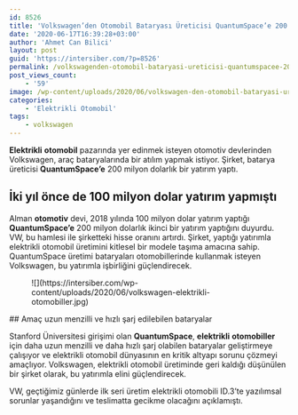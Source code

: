 ```yaml
---
id: 8526
title: 'Volkswagen’den Otomobil Bataryası Üreticisi QuantumSpace’e 200 Milyon Dolar Yatırım'
date: '2020-06-17T16:39:28+03:00'
author: 'Ahmet Can Bilici'
layout: post
guid: 'https://intersiber.com/?p=8526'
permalink: /volkswagenden-otomobil-bataryasi-ureticisi-quantumspacee-200-milyon-dolar-yatirim/
post_views_count:
    - '59'
image: /wp-content/uploads/2020/06/volkswagen-den-otomobil-bataryasi-ureticisi-quantumspace-e-200-milyon-dolar-yatirim.png
categories:
    - 'Elektrikli Otomobil'
tags:
    - volkswagen
---
```


**Elektrikli** **otomobil** pazarında yer edinmek isteyen otomotiv devlerinden Volkswagen, araç bataryalarında bir atılım yapmak istiyor. Şirket, batarya üreticisi **QuantumSpace’e** 200 milyon dolarlık bir yatırım yaptı.

## İki yıl önce de 100 milyon dolar yatırım yapmıştı

Alman **otomotiv** devi, 2018 yılında 100 milyon dolar yatırım yaptığı **QuantumSpace’e** 200 milyon dolarlık ikinci bir yatırım yaptığını duyurdu. VW, bu hamlesi ile şirketteki hisse oranını artırdı. Şirket, yaptığı yatırımla elektrikli otomobil üretimini kitlesel bir modele taşıma amacına sahip. QuantumSpace üretimi bataryaları otomobillerinde kullanmak isteyen Volkswagen, bu yatırımla işbirliğini güçlendirecek.

<figure class="wp-block-image size-large">![](https://intersiber.com/wp-content/uploads/2020/06/volkswagen-elektrikli-otomobiller.jpg)</figure>## Amaç uzun menzilli ve hızlı şarj edilebilen bataryalar

Stanford Üniversitesi girişimi olan **QuantumSpace**, **elektrikli** **otomobiller** için daha uzun menzilli ve daha hızlı şarj olabilen bataryalar geliştirmeye çalışıyor ve elektrikli otomobil dünyasının en kritik altyapı sorunu çözmeyi amaçlıyor. Volkswagen, elektrikli otomobil üretiminde geri kaldığı düşünülen bir şirket olarak, bu yatırımla elini güçlendirecek.

VW, geçtiğimiz günlerde ilk seri üretim elektrikli otomobili ID.3’te yazılımsal sorunlar yaşandığını ve teslimatta gecikme olacağını açıklamıştı.